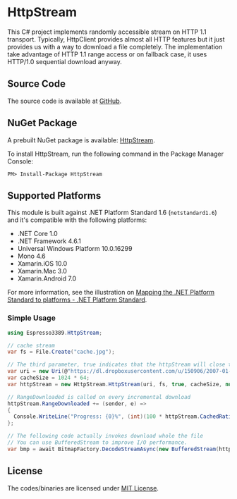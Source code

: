 HttpStream
==========
This C# project implements randomly accessible stream on HTTP 1.1 transport.
Typically, HttpClient provides almost all HTTP features but it just provides us with a way to download a file completely.
The implementation take advantage of HTTP 1.1 range access or on fallback case, it uses HTTP/1.0 sequential download anyway.

## Source Code

The source code is available at [GitHub](https://github.com/espresso3389/HttpStream).

## NuGet Package
A prebuilt NuGet package is available: [HttpStream](https://www.nuget.org/packages/HttpStream/).

To install HttpStream, run the following command in the Package Manager Console:
```
PM> Install-Package HttpStream
```

## Supported Platforms
This module is built against .NET Platform Standard 1.6 (`netstandard1.6`) and it's compatible with the following platforms:

- .NET Core 1.0
- .NET Framework 4.6.1
- Universal Windows Platform 10.0.16299
- Mono 4.6
- Xamarin.iOS 10.0
- Xamarin.Mac 3.0
- Xamarin.Android 7.0

For more information, see the illustration on [Mapping the .NET Platform Standard to platforms - .NET Platform Standard](https://github.com/dotnet/corefx/blob/master/Documentation/architecture/net-platform-standard.md#mapping-the-net-platform-standard-to-platforms).

### Simple Usage
```cs
using Espresso3389.HttpStream;

// cache stream
var fs = File.Create("cache.jpg");

// The third parameter, true indicates that the httpStream will close the cache stream.
var uri = new Uri(@"https://dl.dropboxusercontent.com/u/150906/2007-01-28%2006.04.05.JPG");
var cacheSize = 1024 * 64;
var httpStream = new HttpStream.HttpStream(uri, fs, true, cacheSize, null);

// RangeDownloaded is called on every incremental download
httpStream.RangeDownloaded += (sender, e) =>
{
  Console.WriteLine("Progress: {0}%", (int)(100 * httpStream.CachedRatio));
};

// The following code actually invokes download whole the file
// You can use BufferedStream to improve I/O performance.
var bmp = await BitmapFactory.DecodeStreamAsync(new BufferedStream(httpStream, cacheSize));
```

## License
The codes/binaries are licensed under [MIT License](https://github.com/espresso3389/HttpStream/blob/master/LICENSE).

